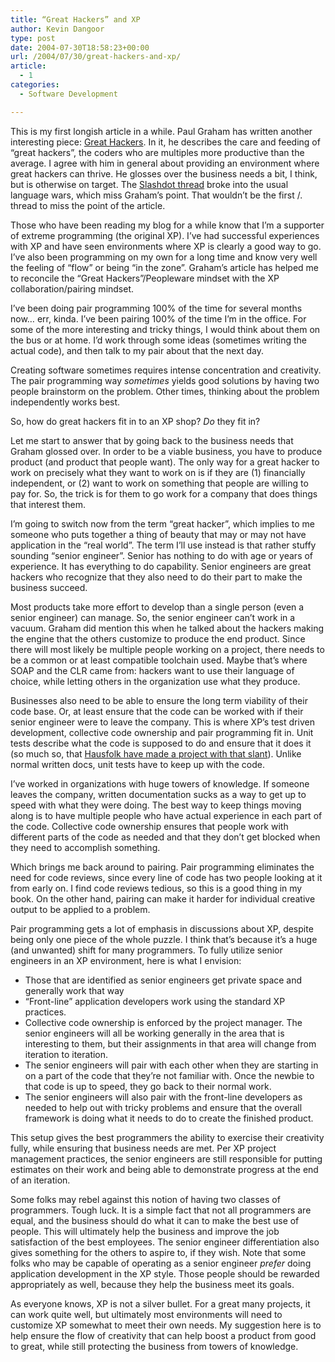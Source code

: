 ```yaml
---
title: “Great Hackers” and XP
author: Kevin Dangoor
type: post
date: 2004-07-30T18:58:23+00:00
url: /2004/07/30/great-hackers-and-xp/
article:
  - 1
categories:
  - Software Development

---
```

This is my first longish article in a while. Paul Graham has written another interesting piece: [Great Hackers][1]. In it, he describes the care and feeding of &#8220;great hackers&#8221;, the coders who are multiples more productive than the average. I agree with him in general about providing an environment where great hackers can thrive. He glosses over the business needs a bit, I think, but is otherwise on target. The [Slashdot thread][2] broke into the usual language wars, which miss Graham&#8217;s point. That wouldn&#8217;t be the first /. thread to miss the point of the article.

Those who have been reading my blog for a while know that I&#8217;m a supporter of extreme programming (the original XP). I&#8217;ve had successful experiences with XP and have seen environments where XP is clearly a good way to go. I&#8217;ve also been programming on my own for a long time and know very well the feeling of &#8220;flow&#8221; or being &#8220;in the zone&#8221;. Graham&#8217;s article has helped me to reconcile the &#8220;Great Hackers&#8221;/Peopleware mindset with the XP collaboration/pairing mindset.

I&#8217;ve been doing pair programming 100% of the time for several months now&#8230; err, kinda. I&#8217;ve been pairing 100% of the time I&#8217;m in the office. For some of the more interesting and tricky things, I would think about them on the bus or at home. I&#8217;d work through some ideas (sometimes writing the actual code), and then talk to my pair about that the next day.

Creating software sometimes requires intense concentration and creativity. The pair programming way _sometimes_ yields good solutions by having two people brainstorm on the problem. Other times, thinking about the problem independently works best.

So, how do great hackers fit in to an XP shop? _Do_ they fit in?

Let me start to answer that by going back to the business needs that Graham glossed over. In order to be a viable business, you have to produce product (and product that people want). The only way for a great hacker to work on precisely what they want to work on is if they are (1) financially independent, or (2) want to work on something that people are willing to pay for. So, the trick is for them to go work for a company that does things that interest them.

I&#8217;m going to switch now from the term &#8220;great hacker&#8221;, which implies to me someone who puts together a thing of beauty that may or may not have application in the &#8220;real world&#8221;. The term I&#8217;ll use instead is that rather stuffy sounding &#8220;senior engineer&#8221;. Senior has nothing to do with age or years of experience. It has everything to do capability. Senior engineers are great hackers who recognize that they also need to do their part to make the business succeed.

Most products take more effort to develop than a single person (even a senior engineer) can manage. So, the senior engineer can&#8217;t work in a vacuum. Graham did mention this when he talked about the hackers making the engine that the others customize to produce the end product. Since there will most likely be multiple people working on a project, there needs to be a common or at least compatible toolchain used. Maybe that&#8217;s where SOAP and the CLR came from: hackers want to use their language of choice, while letting others in the organization use what they produce.

Businesses also need to be able to ensure the long term viability of their code base. Or, at least ensure that the code can be worked with if their senior engineer were to leave the company. This is where XP&#8217;s test driven development, collective code ownership and pair programming fit in. Unit tests describe what the code is supposed to do and ensure that it does it (so much so, that [Hausfolk have made a project with that slant][3]). Unlike normal written docs, unit tests have to keep up with the code.

I&#8217;ve worked in organizations with huge towers of knowledge. If someone leaves the company, written documentation sucks as a way to get up to speed with what they were doing. The best way to keep things moving along is to have multiple people who have actual experience in each part of the code. Collective code ownership ensures that people work with different parts of the code as needed and that they don&#8217;t get blocked when they need to accomplish something.

Which brings me back around to pairing. Pair programming eliminates the need for code reviews, since every line of code has two people looking at it from early on. I find code reviews tedious, so this is a good thing in my book. On the other hand, pairing can make it harder for individual creative output to be applied to a problem.

Pair programming gets a lot of emphasis in discussions about XP, despite being only one piece of the whole puzzle. I think that&#8217;s because it&#8217;s a huge (and unwanted) shift for many programmers. To fully utilize senior engineers in an XP environment, here is what I envision:

  * Those that are identified as senior engineers get private space and generally work that way
  * &#8220;Front-line&#8221; application developers work using the standard XP practices.
  * Collective code ownership is enforced by the project manager. The senior engineers will all be working generally in the area that is interesting to them, but their assignments in that area will change from iteration to iteration.
  * The senior engineers will pair with each other when they are starting in on a part of the code that they&#8217;re not familiar with. Once the newbie to that code is up to speed, they go back to their normal work.
  * The senior engineers will also pair with the front-line developers as needed to help out with tricky problems and ensure that the overall framework is doing what it needs to do to create the finished product.

This setup gives the best programmers the ability to exercise their creativity fully, while ensuring that business needs are met. Per XP project management practices, the senior engineers are still responsible for putting estimates on their work and being able to demonstrate progress at the end of an iteration.

Some folks may rebel against this notion of having two classes of programmers. Tough luck. It is a simple fact that not all programmers are equal, and the business should do what it can to make the best use of people. This will ultimately help the business and improve the job satisfaction of the best employees. The senior engineer differentiation also gives something for the others to aspire to, if they wish. Note that some folks who may be capable of operating as a senior engineer _prefer_ doing application development in the XP style. Those people should be rewarded appropriately as well, because they help the business meet its goals.

As everyone knows, XP is not a silver bullet. For a great many projects, it can work quite well, but ultimately most environments will need to customize XP somewhat to meet their own needs. My suggestion here is to help ensure the flow of creativity that can help boost a product from good to great, while still protecting the business from towers of knowledge.

 [1]: http://paulgraham.com/gh.html "Great Hackers"
 [2]: http://developers.slashdot.org/article.pl?sid=04/07/28/2332233&tid=156
 [3]: http://jbehave.codehaus.org/